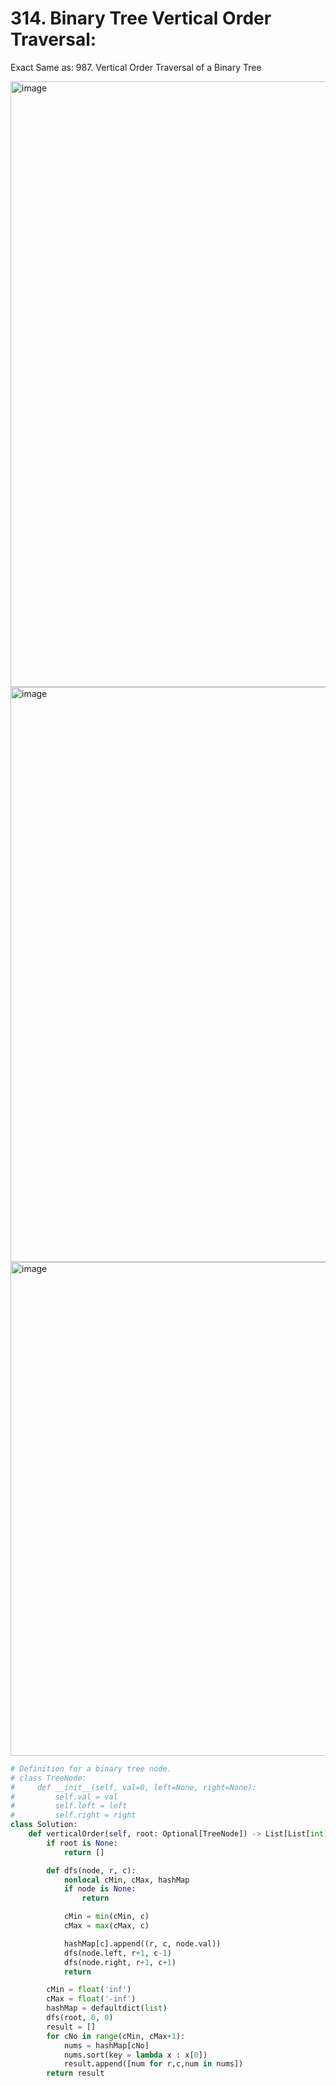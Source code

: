 # 314. Binary Tree Vertical Order Traversal:

Exact Same as: 987. Vertical Order Traversal of a Binary Tree

<img width="969" alt="image" src="https://github.com/jatinbhutka/LeetCode-2022/assets/35987583/24aaa97c-c85e-40b5-af24-e147aa504aee">
<img width="920" alt="image" src="https://github.com/jatinbhutka/LeetCode-2022/assets/35987583/1c8dbeb2-20d0-4b81-85e3-3693d56a273d">
<img width="790" alt="image" src="https://github.com/jatinbhutka/LeetCode-2022/assets/35987583/73ca29b6-6f6c-4db2-9096-d567a94db812">



```python
# Definition for a binary tree node.
# class TreeNode:
#     def __init__(self, val=0, left=None, right=None):
#         self.val = val
#         self.left = left
#         self.right = right
class Solution:
    def verticalOrder(self, root: Optional[TreeNode]) -> List[List[int]]:
        if root is None:
            return []

        def dfs(node, r, c):
            nonlocal cMin, cMax, hashMap
            if node is None:
                return

            cMin = min(cMin, c)
            cMax = max(cMax, c)

            hashMap[c].append((r, c, node.val))
            dfs(node.left, r+1, c-1)
            dfs(node.right, r+1, c+1)
            return

        cMin = float('inf')
        cMax = float('-inf')
        hashMap = defaultdict(list)
        dfs(root, 0, 0)
        result = []
        for cNo in range(cMin, cMax+1):
            nums = hashMap[cNo]
            nums.sort(key = lambda x : x[0])
            result.append([num for r,c,num in nums])
        return result
```
